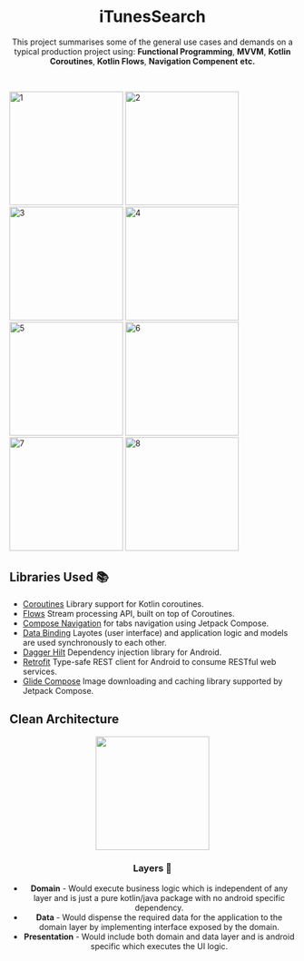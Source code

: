 <h1 align="center">iTunesSearch</h1>

<p align="center">
This project summarises some of the general use cases and demands on a typical production project using: <b>Functional Programming</b>, <b>MVVM</b>, <b>Kotlin Coroutines</b>, <b>Kotlin Flows</b>, <b>Navigation Compenent</b> <b>etc.</b>
</p>
</br>

<p float="left">
<img alt="1" src="https://user-images.githubusercontent.com/18207490/168911876-64fbdba8-841d-4002-be82-69f9daa620ce.png" height="200">
<img alt="2" src="https://user-images.githubusercontent.com/18207490/168911855-31b02aa3-25c5-444b-aa25-b53cf7ce5654.png" height="200">
<img alt="3" src="https://user-images.githubusercontent.com/18207490/168911859-3558d7a5-372d-41e8-bd73-163905ec1025.png" height="200">
<img alt="4" src="https://user-images.githubusercontent.com/18207490/168911835-15afc2c4-5b5f-4b37-9493-d14ecb446b81.png" height="200">
<img alt="5" src="https://user-images.githubusercontent.com/18207490/168911850-a2fb4943-6623-4db0-af64-24f61a227968.png" height="200">
<img alt="6" src="https://user-images.githubusercontent.com/18207490/168911862-62d834af-3142-4ab7-9dc5-cc0b986c9278.png" height="200">
<img alt="7" src="https://user-images.githubusercontent.com/18207490/168911865-8bf16a17-e2f3-4c44-a46f-f94e5bafe658.png" height="200">
<img alt="8" src="https://user-images.githubusercontent.com/18207490/168911871-00e4dd29-2bb5-490b-998b-926fb5d56c8a.png" height="200"> 
</p>

## Libraries Used :books:
* [Coroutines][0] Library support for Kotlin coroutines.
* [Flows][1] Stream processing API, built on top of Coroutines.
* [Compose Navigation][2] for tabs navigation using Jetpack Compose.
* [Data Binding][3] Layotes (user interface) and application logic and models are used synchronously to each other.
* [Dagger Hilt][4] Dependency injection library for Android.
* [Retrofit][5] Type-safe REST client for Android to consume RESTful web services.
* [Glide Compose][6] Image downloading and caching library supported by Jetpack Compose.


[0]:  https://developer.android.com/kotlin/coroutines
[1]:  https://developer.android.com/kotlin/flow
[2]:  https://developer.android.com/jetpack/compose/navigation
[3]:  https://developer.android.com/topic/libraries/data-binding
[4]:  https://developer.android.com/training/dependency-injection/hilt-android
[5]:  https://square.github.io/retrofit
[6]:  https://github.com/bumptech/glide

## Clean Architecture

<center><img width="200" height="200" src="https://koenig-media.raywenderlich.com/uploads/2019/06/Android-Clean-Architecture.png">

### Layers :bookmark_tabs:
- **Domain** - Would execute business logic which is independent of any layer and is just a pure kotlin/java package with no android specific dependency.
- **Data** - Would dispense the required data for the application to the domain layer by implementing interface exposed by the domain.
- **Presentation** - Would include both domain and data layer and is android specific which executes the UI logic.
